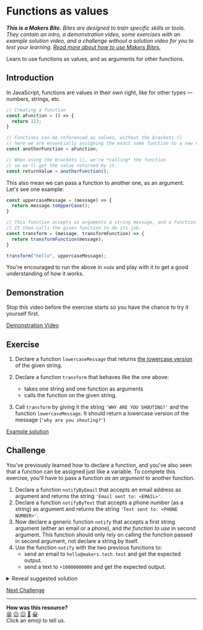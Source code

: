 # Functions as values

_**This is a Makers Bite.** Bites are designed to train specific skills or tools. They
contain an intro, a demonstration video, some exercises with an example solution video,
and a challenge without a solution video for you to test your learning. [Read more about
how to use Makers
Bites.](https://github.com/makersacademy/course/blob/main/labels/bites.md)_

Learn to use functions as values, and as arguments for other functions.

<!-- OMITTED -->

## Introduction

In JavaScript, functions are values in their own right, like for other types — numbers,
strings, etc.

```js
// Creating a function
const aFunction = () => {
  return 123;
}

// Functions can be referenced as values, without the brackets ()
// here we are essentially assigning the exact same function to a new name.
const anotherFunction = aFunction;

// When using the brackets (), we're *calling* the function
// so we'll get the value returned by it.
const returnValue = anotherFunction();
```

This also mean we can pass a function to another one, as an argument. Let's see one
example:

```js
const uppercaseMessage = (message) => {
  return message.toUpperCase();
}

// This function accepts as arguments a string message, and a function.
// It then calls the given function to do its job.
const transform = (message, transformFunction) => {
  return transformFunction(message);
}

transform("hello", uppercaseMessage);
```

You're encouraged to run the above in `node` and play with it to get a good understanding
of how it works.

## Demonstration

Stop this video before the exercise starts so you have the chance to try it yourself
first.

[Demonstration Video](https://www.youtube.com/watch?v=KnB61fZjcv4)

## Exercise

1. Declare a function `lowercaseMessage` that returns [the lowercase
   version](https://developer.mozilla.org/en-US/docs/Web/JavaScript/Reference/Global_Objects/String/toLowerCase)
   of the given string.

2. Declare a function `transform` that behaves like the one above:
    * takes one string and one function as arguments
    * calls the function on the given string.

3. Call `transform` by giving it the string `'WHY ARE YOU SHOUTING?'` and the function
   `lowercaseMessage`. It should return a lowercase version of the message (`'why are you
   shouting?'`)

[Example solution](https://youtu.be/KnB61fZjcv4?t=606)

## Challenge

You've previously learned how to declare a function, and you've also seen that a function
can be assigned just like a variable. To complete this exercise, you'll have to pass a
function *as an argument* to another function.

1. Declare a function `notifyByEmail` that accepts an email address as argument and
   returns the string `'Email sent to: <EMAIL>'`.
2. Declare a function `notifyByText` that accepts a phone number (as a string) as argument
   and returns the string `'Text sent to: <PHONE NUMBER>'`.
3. Now declare a generic function `notify` that accepts a first string argument (either an
   email or a phone), and *the function to use* in second argument. This function should
   only rely on calling the function passed in second argument, not declare a string by
   itself.
4. Use the function `notify` with the two previous functions to:
    * send an email to `hello@makers.tech.test` and get the expected output.
    * send a text to `+10000000000` and get the expected output.

<details>
<summary>Reveal suggested solution</summary>

```javascript
const notifyByEmail = (email) => {
  return `Email sent to: ${email}`;
}

const notifyByText = (phoneNumber) => {
  return `Text sent to: ${phoneNumber}`;
}

const notify = (emailOrPhone, notifyFunction) => {
  return notifyFunction(emailOrPhone);
}

console.log(notify('hello@makers.tech.test', notifyByEmail));
console.log(notify('+10000000000', notifyByText));
```
</details>



[Next Challenge](08_callbacks.md)

<!-- BEGIN GENERATED SECTION DO NOT EDIT -->

---

**How was this resource?**  
[😫](https://airtable.com/shrUJ3t7KLMqVRFKR?prefill_Repository=makersacademy/js-mongo-catchup&prefill_File=js_bites/07_functions_as_values.md&prefill_Sentiment=😫) [😕](https://airtable.com/shrUJ3t7KLMqVRFKR?prefill_Repository=makersacademy/js-mongo-catchup&prefill_File=js_bites/07_functions_as_values.md&prefill_Sentiment=😕) [😐](https://airtable.com/shrUJ3t7KLMqVRFKR?prefill_Repository=makersacademy/js-mongo-catchup&prefill_File=js_bites/07_functions_as_values.md&prefill_Sentiment=😐) [🙂](https://airtable.com/shrUJ3t7KLMqVRFKR?prefill_Repository=makersacademy/js-mongo-catchup&prefill_File=js_bites/07_functions_as_values.md&prefill_Sentiment=🙂) [😀](https://airtable.com/shrUJ3t7KLMqVRFKR?prefill_Repository=makersacademy/js-mongo-catchup&prefill_File=js_bites/07_functions_as_values.md&prefill_Sentiment=😀)  
Click an emoji to tell us.

<!-- END GENERATED SECTION DO NOT EDIT -->
